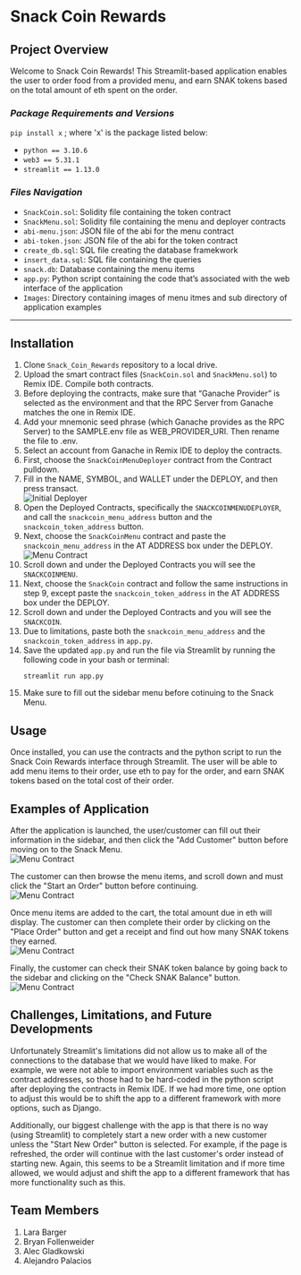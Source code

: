# Snack Coin Rewards

## **Project Overview**

Welcome to Snack Coin Rewards! This Streamlit-based application enables the user to order food from a provided menu, and earn SNAK tokens based on the total amount of eth spent on the order. 

### *Package Requirements and Versions*
`pip install x` ; where 'x' is the package listed below:
* `python == 3.10.6`
* `web3 == 5.31.1`
* `streamlit == 1.13.0`

### *Files Navigation*
* `SnackCoin.sol`: Solidity file containing the token contract
* `SnackMenu.sol`: Solidity file containing the menu and deployer contracts
* `abi-menu.json`: JSON file of the abi for the menu contract
* `abi-token.json`: JSON file of the abi for the token contract
* `create_db.sql`: SQL file creating the database framekwork
* `insert_data.sql`: SQL file containing the queries
* `snack.db`: Database containing the menu items
* `app.py`: Python script containing the code that’s associated with the web interface of the application
* `Images`: Directory containing images of menu itmes and sub directory of application examples

--------------

## Installation

1. Clone `Snack_Coin_Rewards` repository to a local drive.
2. Upload the smart contract files (`SnackCoin.sol` and `SnackMenu.sol`) to Remix IDE. Compile both contracts.
3. Before deploying the contracts, make sure that “Ganache Provider” is selected as the environment and that the RPC Server from Ganache matches the one in Remix IDE.
4. Add your mnemonic seed phrase (which Ganache provides as the RPC Server) to the SAMPLE.env file as WEB_PROVIDER_URI. Then rename the file to .env.
5. Select an account from Ganache in Remix IDE to deploy the contracts.
6. First, choose the `SnackCoinMenuDeployer` contract from the Contract pulldown.
7. Fill in the NAME, SYMBOL, and WALLET under the DEPLOY, and then press transact. <br>
![Initial Deployer](https://github.com/lrb924/Snack_Coin_Rewards/blob/main/Images/Screenshots/Deployer.png)
8. Open the Deployed Contracts, specifically the `SNACKCOINMENUDEPLOYER`, and call the `snackcoin_menu_address` button and the `snackcoin_token_address` button.
9. Next, choose the `SnackCoinMenu` contract and paste the `snackcoin_menu_address` in the AT ADDRESS box under the DEPLOY. <br>
![Menu Contract](https://github.com/lrb924/Snack_Coin_Rewards/blob/main/Images/Screenshots/Menu.png)
11. Scroll down and under the Deployed Contracts you will see the `SNACKCOINMENU`.
12. Next, choose the `SnackCoin` contract and follow the same instructions in step 9, except paste the `snackcoin_token_address` in the AT ADDRESS box under the DEPLOY.
13. Scroll down and under the Deployed Contracts and you will see the `SNACKCOIN`.
14. Due to limitations, paste both the `snackcoin_menu_address` and the `snackcoin_token_address` in `app.py`.
15. Save the updated `app.py` and run the file via Streamlit by running the following code in your bash or terminal: 
    ```
    streamlit run app.py
    ```
16. Make sure to fill out the sidebar menu before cotinuing to the Snack Menu.

## Usage

Once installed, you can use the contracts and the python script to run the Snack Coin Rewards interface through Streamlit. The user will be able to add menu items to their order, use eth to pay for the order, and earn SNAK tokens based on the total cost of their order.  

## Examples of Application

After the application is launched, the user/customer can fill out their information in the sidebar, and then click the "Add Customer" button before moving on to the Snack Menu. <br>
![Menu Contract](https://github.com/lrb924/Snack_Coin_Rewards/blob/main/Images/Screenshots/Menu.png)

The customer can then browse the menu items, and scroll down and must click the "Start an Order" button before continuing. <br>
![Menu Contract](https://github.com/lrb924/Snack_Coin_Rewards/blob/main/Images/Screenshots/Menu.png)

Once menu items are added to the cart, the total amount due in eth will display. The customer can then complete their order by clicking on the "Place Order" button and get a receipt and find out how many SNAK tokens they earned. <br>
![Menu Contract](https://github.com/lrb924/Snack_Coin_Rewards/blob/main/Images/Screenshots/Menu.png)

Finally, the customer can check their SNAK token balance by going back to the sidebar and clicking on the "Check SNAK Balance" button. <br>
![Menu Contract](https://github.com/lrb924/Snack_Coin_Rewards/blob/main/Images/Screenshots/Menu.png)

## Challenges, Limitations, and Future Developments

Unfortunately Streamlit's limitations did not allow us to make all of the connections to the database that we would have liked to make. For example, we were not able to import environment variables such as the contract addresses, so those had to be hard-coded in the python script after deploying the contracts in Remix IDE. If we had more time, one option to adjust this would be to shift the app to a different framework with more options, such as Django.

Additionally, our biggest challenge with the app is that there is no way (using Streamlit) to completely start a new order with a new customer unless the "Start New Order" button is selected. For example, if the page is refreshed, the order will continue with the last customer's order instead of starting new. Again, this seems to be a Streamlit limitation and if more time allowed, we would adjust and shift the app to a different framework that has more functionality such as this.  

## Team Members
1. Lara Barger
2. Bryan Follenweider
3. Alec Gladkowski
4. Alejandro Palacios
